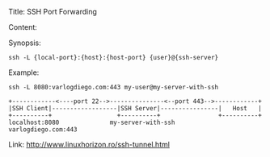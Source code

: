 Title: SSH Port Forwarding

Content:

Synopsis:
```
ssh -L {local-port}:{host}:{host-port} {user}@{ssh-server}
```

Example:
```
ssh -L 8080:varlogdiego.com:443 my-user@my-server-with-ssh
```

```
+------------<----port 22-->---------------<--port 443-->------------+
|SSH Client|------------------|SSH Server|----------------|   Host   |
+----------+                  +----------+                +----------+
localhost:8080              my-server-with-ssh          varlogdiego.com:443
```

Link: http://www.linuxhorizon.ro/ssh-tunnel.html
